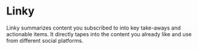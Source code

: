 # Linky

Linky summarizes content you subscribed to into key take-aways and actionable items. It directly tapes into the content you already like and use from different social platforms.